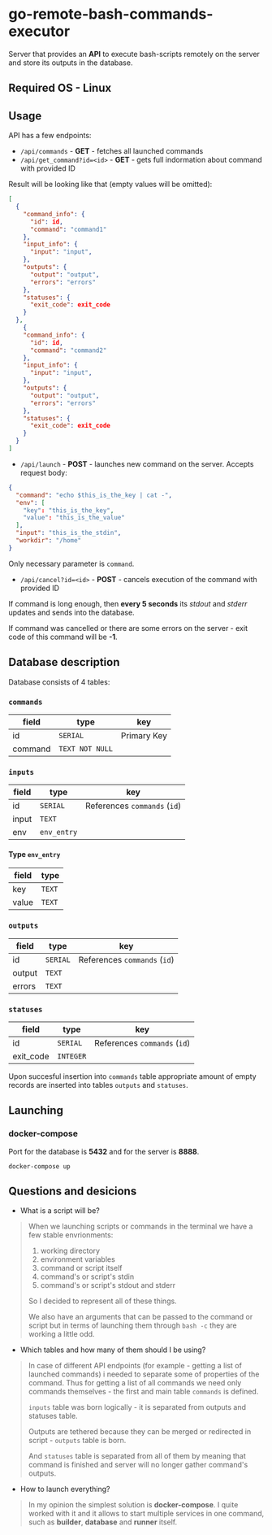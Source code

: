 # go-remote-bash-commands-executor

Server that provides an **API** to execute bash-scripts remotely on the server and store its outputs in the database.

## Required OS - **Linux**

## Usage

API has a few endpoints:

- `/api/commands` - **GET** - fetches all launched commands
- `/api/get_command?id=<id>` - **GET** - gets full indormation about command with provided ID

Result will be looking like that (empty values will be omitted):

```json
[
  {
    "command_info": {
      "id": id,
      "command": "command1"
    },
    "input_info": {
      "input": "input",
    },
    "outputs": {
      "output": "output",
      "errors": "errors"
    },
    "statuses": {
      "exit_code": exit_code
    }
  },
    {
    "command_info": {
      "id": id,
      "command": "command2"
    },
    "input_info": {
      "input": "input",
    },
    "outputs": {
      "output": "output",
      "errors": "errors"
    },
    "statuses": {
      "exit_code": exit_code
    }
  }
]
```

- `/api/launch` - **POST** - launches new command on the server. Accepts request body:

```json
{
  "command": "echo $this_is_the_key | cat -",
  "env": [
    "key": "this_is_the_key",
    "value": "this_is_the_value"
  ],
  "input": "this_is_the_stdin",
  "workdir": "/home"
}
```

Only necessary parameter is `command`.

- `/api/cancel?id=<id>` - **POST** - cancels execution of the command with provided ID

If command is long enough, then **every 5 seconds** its *stdout* and *stderr* updates and sends into the database.

If command was cancelled or there are some errors on the server - exit code of this command will be **-1**.

## Database description

Database consists of 4 tables:

### `commands`

| field | type | key |
| ----- | ---- | --- |
| id | `SERIAL` | Primary Key |
| command | `TEXT NOT NULL` | |

### `inputs`

| field | type | key |
| ----- | ---- | --- |
| id | `SERIAL` | References `commands` (`id`) |
| input | `TEXT` | |
| env | `env_entry` | |

#### Type `env_entry`

| field | type |
| ----- | ---- |
| key | `TEXT` |
| value | `TEXT` |

### `outputs`

| field | type | key |
| ----- | ---- | --- |
| id | `SERIAL` | References `commands` (`id`) |
| output | `TEXT` | |
| errors | `TEXT` | |

### `statuses`

| field | type | key |
| ----- | ---- | --- |
| id | `SERIAL` | References `commands` (`id`) |
| exit_code | `INTEGER` | |

Upon succesful insertion into `commands` table appropriate amount of empty records are inserted into tables `outputs` and `statuses`.

## Launching

### docker-compose

Port for the database is **5432** and for the server is **8888**.

```shell
docker-compose up
```

## Questions and desicions

- What is a script will be?

> When we launching scripts or commands in the terminal we have a few stable envrionments:
>
> 1. working directory
> 2. environment variables
> 3. command or script itself
> 4. command's or script's stdin
> 5. command's or script's stdout and stderr
>
> So I decided to represent all of these things.
>
> We also have an arguments that can be passed to the command or script but in terms of launching them through `bash -c` they are working a little odd.

- Which tables and how many of them should I be using?

> In case of different API endpoints (for example - getting a list of launched commands) i needed to separate some of properties of the command. Thus for getting a list of all commands we need only commands themselves - the first and main table `commands` is defined.
>
> `inputs` table was born logically - it is separated from outputs and statuses table.
>
> Outputs are tethered because they can be merged or redirected in script - `outputs` table is born.
>
> And `statuses` table is separated from all of them by meaning that command is finished and server will no longer gather command's outputs.

- How to launch everything?

> In my opinion the simplest solution is **docker-compose**. I quite worked with it and it allows to start multiple services in one command, such as **builder**, **database** and **runner** itself.
